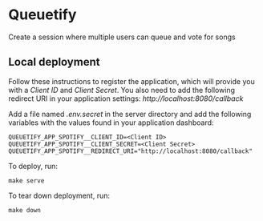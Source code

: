 # Queuetify

Create a session where multiple users can queue and vote for songs

## Local deployment
Follow these instructions to register the application, which will provide you with a
*Client ID* and *Client Secret*. You also need to add the following redirect URI in
your application settings: *http://localhost:8080/callback*

Add a file named *.env.secret* in the server directory and add the following variables
with the values found in your application dashboard:

```
QUEUETIFY_APP_SPOTIFY__CLIENT_ID=<Client ID>
QUEUETIFY_APP_SPOTIFY__CLIENT_SECRET=<Client Secret>
QUEUETIFY_APP_SPOTIFY__REDIRECT_URI="http://localhost:8080/callback"
```

To deploy, run:
```
make serve
```

To tear down deployment, run:
```
make down
```